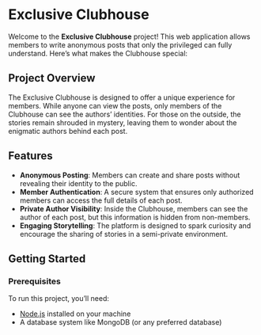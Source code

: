 # Exclusive Clubhouse

Welcome to the **Exclusive Clubhouse** project! This web application allows members to write anonymous posts that only the privileged can fully understand. Here’s what makes the Clubhouse special:

## Project Overview

The Exclusive Clubhouse is designed to offer a unique experience for members. While anyone can view the posts, only members of the Clubhouse can see the authors’ identities. For those on the outside, the stories remain shrouded in mystery, leaving them to wonder about the enigmatic authors behind each post.

## Features

- **Anonymous Posting**: Members can create and share posts without revealing their identity to the public.
- **Member Authentication**: A secure system that ensures only authorized members can access the full details of each post.
- **Private Author Visibility**: Inside the Clubhouse, members can see the author of each post, but this information is hidden from non-members.
- **Engaging Storytelling**: The platform is designed to spark curiosity and encourage the sharing of stories in a semi-private environment.

## Getting Started

### Prerequisites

To run this project, you’ll need:

- [Node.js](https://nodejs.org/) installed on your machine
- A database system like MongoDB (or any preferred database)
